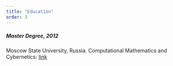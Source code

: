 ```yaml
---
title: "Education"
order: 3
---
```


##### Master Degree, 2012

Moscow State University, Russia. Computational Mathematics and Cybernetics: [link](https://www.msu.ru/en/admissions/general-programs/faculty-of-computational-mathematics-and-cybernetics.php)


